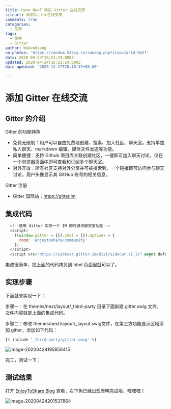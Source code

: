 ```yaml
---
title: Hexo NexT 添加 Gitter 在线交流
siteurl: 添加Gitter在线交流
comments: true
categories:
  - 文章
tags:
  - 博客
  - Gitter
author: WuGenQiang
no-photos: 'https://random.52ecy.cn/randbg.php?size=1&rid-9b2f'
date: 2020-04-24T16:21:24.000Z
updated: 2020-04-24T16:21:24.000Z
date updated: '2020-12-27T20:10:37+08:00'

---
```


# 添加 Gitter 在线交流

## Gitter 的介绍

Gitter 的功能特色

- 免费无限制：用户可以自由免费地创建、搜素、加入社区、聊天室。支持单独私人聊天、markdown 编辑、媒体文件发送等功能。
- 简单便捷：支持 Github 项目库关联创建社区，一键即可加入聊天讨论，仅在一个浏览器页面中即可查看和订阅多个聊天室。
- 对外开放：所有社区支持对外分享并可被搜索到，一个链接即可访问参与聊天讨论，用户头像显示其 GitHub 账号的相关信息。

Gitter 注册

- Gitter 国际站：https://gitter.im

## 集成代码

```js
  <!--使用 Gitter 实现一个 IM 即时通讯聊天室功能-->
  <script>
    ((window.gitter = {}).chat = {}).options = {
      room: 'enjoytoshare/community'
    };
  </script>
  <script src="https://sidecar.gitter.im/dist/sidecar.v1.js" async defer></script>
```

集成很简单，把上面的代码拷贝到 html 页面里就可以了。

## 实现步骤

下面就来实现一下：

步骤一：在 themes/next/layout/_third-party 目录下面新建 gitter.swig 文件，文件内容就是上面的集成代码。

步骤二：修改 themes/next/layout/_layout.swig文件，在第三方功能显示区域添加 gitter，添加如下代码：

```js
{% include '_third-party/gitter.swig' %}
```

![image-20200424195850415](https://gitee.com/wugenqiang/PictureBed/raw/master/CS-Notes/20200424195852.png)

完工，测试一下：

## 测试结果

打开 [EnjoyToShare Blog](https://wugenqiang.github.io/) 查看，右下角已经出现表明完成啦，嘿嘿嘿！

![image-20200424201537864](https://gitee.com/wugenqiang/PictureBed/raw/master/CS-Notes/20200424201540.png)
